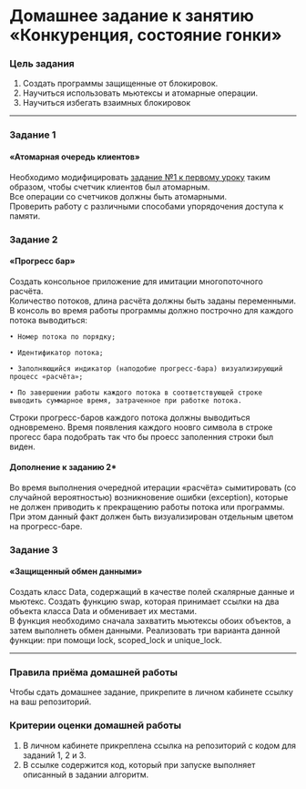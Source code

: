 # Домашнее задание к занятию «Конкуренция, состояние гонки»

### Цель задания

1. Создать программы защищенные от блокировок. 
2. Научиться использовать мьютексы и атомарные операции.
3. Научиться избегать взаимных блокировок

------

### Задание 1

#### «Атомарная очередь клиентов»

Необходимо модифицировать [задание №1 к первому уроку](https://github.com/netology-code/map-homeworks/tree/main/01) таким образом, чтобы счетчик клиентов был атомарным.<br/>
Все операции со счетчиков должны быть атомарными.<br/>
Проверить работу с различными способами упорядочения доступа к памяти.

### Задание 2

#### «Прогресс бар»

Создать консольное приложение для имитации многопоточного расчёта.<br/>
Количество потоков, длина расчёта должны быть заданы переменными.<br/>
В консоль во время работы программы должно построчно для каждого потока выводиться:

	• Номер потока по порядку;
	
	• Идентификатор потока;
	
	• Заполняющийся индикатор (наподобие прогресс-бара) визуализирующий процесс «расчёта»;
	
	• По завершении работы каждого потока в соответствующей строке выводить суммарное время, затраченное при работке потока.
 
 Строки прогресс-баров каждого потока должны выводиться одновремено. Время появления каждого ноовго символа в строке прогесс бара подобрать так что бы проесс заполенния строки был виден. 


#### Дополнение к заданию 2*

Во время выполнения очередной итерации «расчёта» сымитировать (со случайной вероятностью) возникновение ошибки (exception), которые не должен приводить к прекращению работы потока или программы. При этом данный факт должен быть визуализирован отдельным цветом на прогресс-баре.

### Задание 3

#### «Защищенный обмен данными»

Создать класс Data, содержащий в качестве полей скалярные данные и мьютекс.
Создать функцию swap, которая принимает ссылки на два объекта класса Data и обменивает их местами.<br/>
В функция необходимо сначала захватить мьютексы обоих объектов, а затем выполнеть обмен данными.
Реализовать три варианта данной функции: при помощи lock, scoped_lock и unique_lock.

------

### Правила приёма домашней работы

Чтобы сдать домашнее задание, прикрепите в личном кабинете ссылку на ваш репозиторий.

### Критерии оценки домашней работы

1. В личном кабинете прикреплена ссылка на репозиторий с кодом для заданий 1, 2 и 3.
2. В ссылке содержится код, который при запуске выполняет описанный в задании алгоритм.


